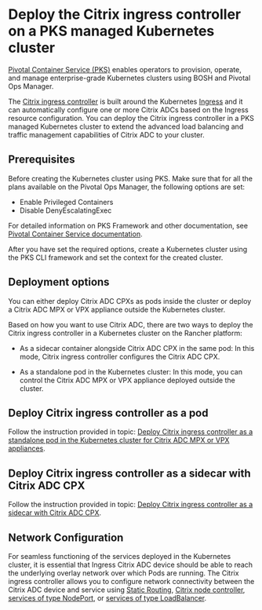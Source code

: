 # Deploy the Citrix ingress controller on a PKS managed Kubernetes cluster

[Pivotal Container Service (PKS)](https://pivotal.io/platform/pivotal-container-service) enables operators to provision, operate, and manage enterprise-grade Kubernetes clusters using BOSH and Pivotal Ops Manager.

The [Citrix ingress controller](/docs/index.md) is built around the Kubernetes [Ingress](https://kubernetes.io/docs/concepts/services-networking/ingress/) and it can automatically configure one or more Citrix ADCs based on the Ingress resource configuration. You can deploy the Citrix ingress controller in a PKS managed Kubernetes cluster to extend the advanced load balancing and traffic management capabilities of Citrix ADC to your cluster.

## Prerequisites

Before creating the Kubernetes cluster using PKS. Make sure that for all the plans available on the Pivotal Ops Manager, the following options are set:

-  Enable Privileged Containers
-  Disable DenyEscalatingExec

For detailed information on PKS Framework and other documentation, see [Pivotal Container Service documentation](https://docs.pivotal.io/pks/1-3/index.html).

After you have set the required options, create a Kubernetes cluster using the PKS CLI framework and set the context for the created cluster.

## Deployment options

 You can either deploy Citrix ADC CPXs as pods inside the cluster or deploy a Citrix ADC MPX or VPX appliance outside the Kubernetes cluster.

Based on how you want to use Citrix ADC, there are two ways to deploy the Citrix ingress controller in a Kubernetes cluster on the Rancher platform:

-  As a sidecar container alongside Citrix ADC CPX in the same pod: In this mode, Citrix ingress controller configures the Citrix ADC CPX.
  
-  As a standalone pod in the Kubernetes cluster: In this mode, you can control the Citrix ADC MPX or VPX appliance deployed outside the cluster.

## Deploy Citrix ingress controller as a pod

Follow the instruction provided in topic: [Deploy Citrix ingress controller as a standalone pod in the Kubernetes cluster for Citrix ADC MPX or VPX appliances](https://developer-docs.citrix.com/projects/citrix-k8s-ingress-controller/en/latest/deploy/deploy-cic-yaml/#deploy-citrix-ingress-controller-as-a-standalone-pod-in-the-kubernetes-cluster-for-citrix-adc-mpx-or-vpx-appliances).

## Deploy Citrix ingress controller as a sidecar with Citrix ADC CPX

Follow the instruction provided in topic: [Deploy Citrix ingress controller as a sidecar with Citrix ADC CPX](https://developer-docs.citrix.com/projects/citrix-k8s-ingress-controller/en/latest/deploy/deploy-cic-yaml/#deploy-citrix-ingress-controller-as-a-sidecar-with-citrix-adc-cpx).

## Network Configuration

For seamless functioning of the services deployed in the Kubernetes cluster, it is essential that Ingress Citrix ADC device should be able to reach the underlying overlay network over which Pods are running. The Citrix ingress controller allows you to configure network connectivity between the Citrix ADC device and service using [Static Routing](https://developer-docs.citrix.com/projects/citrix-k8s-ingress-controller/en/latest/network/staticrouting/), [Citrix node controller](https://developer-docs.citrix.com/projects/citrix-k8s-ingress-controller/en/latest/network/node-controller/), [services of type NodePort](https://developer-docs.citrix.com/projects/citrix-k8s-ingress-controller/en/latest/network/nodeport/), or [services of type LoadBalancer](https://developer-docs.citrix.com/projects/citrix-k8s-ingress-controller/en/latest/network/type_loadbalancer/).
